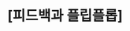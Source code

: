 [피드백과 플립플롭]
===================================================================================================================